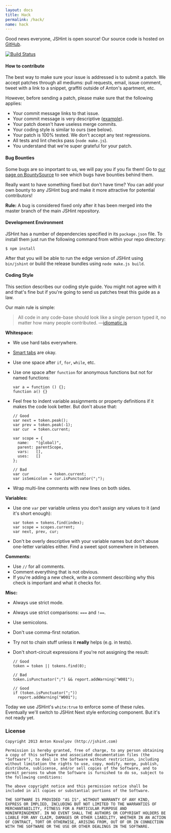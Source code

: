 ```yaml
---
layout: docs
title: Hack
permalink: /hack/
name: hack
---
```


Good news everyone, JSHint is open source! Our source code is hosted on
[GitHub](http://github.com/jshint/jshint/).

[![Build Status](https://travis-ci.org/jshint/jshint.png?branch=master)](https://travis-ci.org/jshint/jshint)

#### How to contribute

The best way to make sure your issue is addressed is to submit a patch. We
accept patches through all mediums: pull requests, email, issue comment, tweet
with a link to a snippet, graffiti outside of Anton's apartment, etc.

However, before sending a patch, please make sure that the following applies:

* Your commit message links to that issue.
* Your commit message is very descriptive ([example](https://github.com/jshint/jshint/commit/5751c5ed249b7a035758a3ae876cfa1a360fd144)).
* Your patch doesn't have useless merge commits.
* Your coding style is similar to ours (see below).
* Your patch is 100% tested. We don't accept any test regressions.
* All tests and lint checks pass (`node make.js`).
* You understand that we're super grateful for your patch.

#### Bug Bounties

Some bugs are so important to us, we will pay you if you fix them! Go to
[our page on BountySource](https://www.bountysource.com/#trackers/48759-jshint)
to see which bugs have bounties behind them.

Really want to have something fixed but don't have time? You can add your
own bounty to any JSHint bug and make it more attractive for potential
contributors!

**Rule:** A bug is considered fixed only after it has been merged into the
master branch of the main JSHint repository.

#### Development Environment

JSHint has a number of dependencies specified in its `package.json` file. To
install them just run the following command from within your repo directory:

    $ npm install

After that you will be able to run the edge version of JSHint using `bin/jshint`
or build the release bundles using `node make.js build`.

#### Coding Style

This section describes our coding style guide. You might not agree with it and
that's fine but if you're going to send us patches treat this guide as a law.

Our main rule is simple:

> All code in any code-base should look like a single person typed it, no matter how many people contributed. —[idiomatic.js](https://github.com/rwldrn/idiomatic.js/)

**Whitespace:**

* We use hard tabs everywhere.
* [Smart tabs](http://www.emacswiki.org/SmartTabs) are okay.
* Use one space after `if`, `for`, `while`, etc.
* Use one space after `function` for anonymous functions but not for named
  functions:

      var a = function () {};
      function a() {}

* Feel free to indent variable assignments or property definitions if it
  makes the code look better. But don't abuse that:

      // Good
      var next = token.peak();
      var prev = token.peak(-1);
      var cur  = token.current;

      var scope = {
        name:   "(global)",
        parent: parentScope,
        vars:   [],
        uses:   []
      };

      // Bad
      var cur         = token.current;
      var isSemicolon = cur.isPunctuator(";");

* Wrap multi-line comments with new lines on both sides.

**Variables:**

* Use one `var` per variable unless you don't assign any values to it (and it's
  short enough):

      var token = tokens.find(index);
      var scope = scopes.current;
      var next, prev, cur;

* Don't be overly descriptive with your variable names but don't abuse
  one-letter variables either. Find a sweet spot somewhere in between.

**Comments:**

* Use `//` for all comments.
* Comment everything that is not obvious.
* If you're adding a new check, write a comment describing why this check is
  important and what it checks for.

**Misc:**

* Always use strict mode.
* Always use strict comparisons: `===` and `!==`.
* Use semicolons.
* Don't use comma-first notation.
* Try not to chain stuff unless it **really** helps (e.g. in tests).
* Don't short-circuit expressions if you're not assigning the result:

      // Good
      token = token || tokens.find(0);

      // Bad
      token.isPunctuator(";") && report.addWarning("W001");

      // Good
      if (token.isPunctuator(";"))
        report.addWarning("W001");

Today we use JSHint's `white:true` to enforce some of these rules. Eventually
we'll switch to JSHint Next style enforcing component. But it's not ready yet.

### License

    Copyright 2013 Anton Kovalyov (http://jshint.com)

    Permission is hereby granted, free of charge, to any person obtaining
    a copy of this software and associated documentation files (the
    "Software"), to deal in the Software without restriction, including
    without limitation the rights to use, copy, modify, merge, publish,
    distribute, sublicense, and/or sell copies of the Software, and to
    permit persons to whom the Software is furnished to do so, subject to
    the following conditions:

    The above copyright notice and this permission notice shall be
    included in all copies or substantial portions of the Software.

    THE SOFTWARE IS PROVIDED "AS IS", WITHOUT WARRANTY OF ANY KIND,
    EXPRESS OR IMPLIED, INCLUDING BUT NOT LIMITED TO THE WARRANTIES OF
    MERCHANTABILITY, FITNESS FOR A PARTICULAR PURPOSE AND
    NONINFRINGEMENT. IN NO EVENT SHALL THE AUTHORS OR COPYRIGHT HOLDERS BE
    LIABLE FOR ANY CLAIM, DAMAGES OR OTHER LIABILITY, WHETHER IN AN ACTION
    OF CONTRACT, TORT OR OTHERWISE, ARISING FROM, OUT OF OR IN CONNECTION
    WITH THE SOFTWARE OR THE USE OR OTHER DEALINGS IN THE SOFTWARE.
